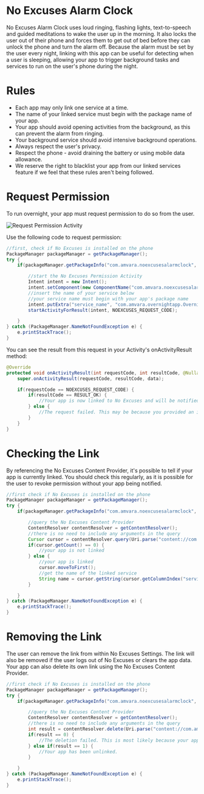 # No Excuses Alarm Clock
No Excuses Alarm Clock uses loud ringing, flashing lights, text-to-speech and guided meditations to wake the user up in the morning. It also locks the user out of their phone and forces them to get out of bed before they can unlock the phone and turn the alarm off. Because the alarm must be set by the user every night, linking with this app can be useful for detecting when a user is sleeping, allowing your app to trigger background tasks and services to run on the user's phone during the night.
# Rules
* Each app may only link one service at a time.
* The name of your linked service must begin with the package name of your app.
* Your app should avoid opening activities from the background, as this can prevent the alarm from ringing.
* Your background service should avoid intensive background operations.
* Always respect the user's privacy.
* Respect the phone - avoid draining the battery or using mobile data allowance.
* We reserve the right to blacklist your app from our linked services feature if we feel that these rules aren't being followed.
# Request Permission
To run overnight, your app must request permission to do so from the user.

![Request Permission Activity](https://.png "The user will be asked for permission for your app to run overnight.")

Use the following code to request permission:
```java
//first, check if No Excuses is installed on the phone
PackageManager packageManager = getPackageManager();
try {
    if(packageManager.getPackageInfo("com.amvara.noexcusesalarmclock", 0) != null) {

        //start the No Excuses Permission Activity
        Intent intent = new Intent();
        intent.setComponent(new ComponentName("com.amvara.noexcusesalarmclock", "com.amvara.noexcusesalarmclock.LinkServicePermissionActivity"));
        //insert the name of your service below
        //your service name must begin with your app's package name
        intent.putExtra("service_name", "com.amvara.overnightapp.OvernightService");
        startActivityForResult(intent, NOEXCUSES_REQUEST_CODE);

    }
} catch (PackageManager.NameNotFoundException e) {
    e.printStackTrace();
}
```
You can see the result from this request in your Activity's onActivityResult method:
```java
@Override
protected void onActivityResult(int requestCode, int resultCode, @Nullable Intent data) {
    super.onActivityResult(requestCode, resultCode, data);

    if(requestCode == NOEXCUSES_REQUEST_CODE) {
        if(resultCode == RESULT_OK) {
            //Your app is now linked to No Excuses and will be notified of alarm events.
        } else {
            //The request failed. This may be because you provided an invalid service name or because the user declined the request.
        }
    }
}
```
# Checking the Link
By referencing the No Excuses Content Provider, it's possible to tell if your app is currently linked. You should check this regularly, as it is possible for the user to revoke permission without your app being notified.
```java
//first check if No Excuses is installed on the phone
PackageManager packageManager = getPackageManager();
try {
    if(packageManager.getPackageInfo("com.amvara.noexcusesalarmclock", 0) != null) {

        //query the No Excuses Content Provider
        ContentResolver contentResolver = getContentResolver();
        //there is no need to include any arguments in the query
        Cursor cursor = contentResolver.query(Uri.parse("content://com.amvara.noexcusesalarmclock.LinkedServicesProvider"), null, null, null, null);
        if(cursor.getCount() == 0) {
            //your app is not linked
        } else {
            //your app is linked
            cursor.moveToFirst();
            //get the name of the linked service
            String name = cursor.getString(cursor.getColumnIndex("serviceName"));
        }

    }
} catch (PackageManager.NameNotFoundException e) {
    e.printStackTrace();
}
```
# Removing the Link
The user can remove the link from within No Excuses Settings. The link will also be removed if the user logs out of No Excuses or clears the app data. Your app can also delete its own link using the No Excuses Content Provider.
```java
//first check if No Excuses is installed on the phone
PackageManager packageManager = getPackageManager();
try {
    if(packageManager.getPackageInfo("com.amvara.noexcusesalarmclock", 0) != null) {

        //query the No Excuses Content Provider
        ContentResolver contentResolver = getContentResolver();
        //there is no need to include any arguments in the query
        int result = contentResolver.delete(Uri.parse("content://com.amvara.noexcusesalarmclock.LinkedServicesProvider"), null, null);
        if(result == 0) {
            //The deletion failed. This is most likely because your app wasn't linked in the first place. 
        } else if(result == 1) {
            //Your app has been unlinked.
        }

    }
} catch (PackageManager.NameNotFoundException e) {
    e.printStackTrace();
}
```
